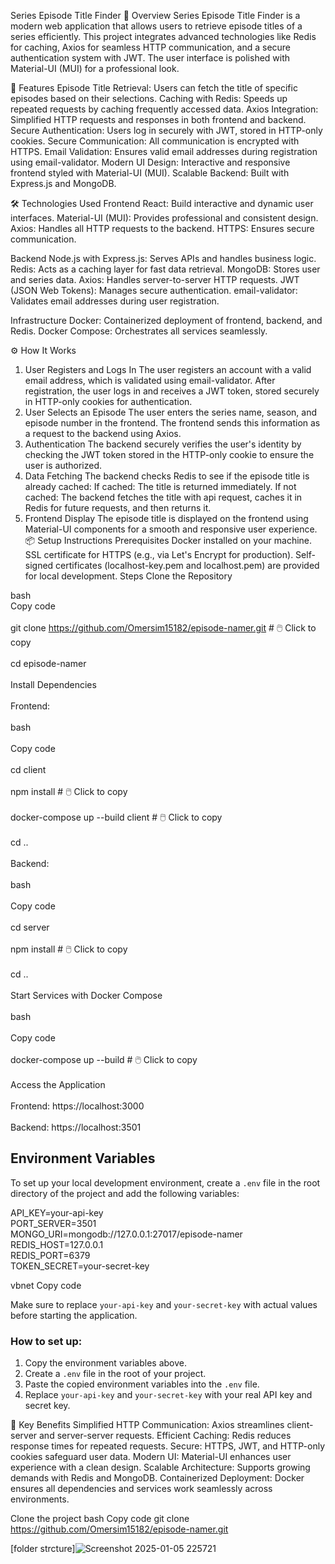 Series Episode Title Finder
📖 Overview
Series Episode Title Finder is a modern web application that allows users to retrieve episode titles of a series efficiently. This project integrates advanced technologies like Redis for caching, Axios for seamless HTTP communication, and a secure authentication system with JWT. The user interface is polished with Material-UI (MUI) for a professional look.

🚀 Features
Episode Title Retrieval: Users can fetch the title of specific episodes based on their selections.
Caching with Redis: Speeds up repeated requests by caching frequently accessed data.
Axios Integration: Simplified HTTP requests and responses in both frontend and backend.
Secure Authentication: Users log in securely with JWT, stored in HTTP-only cookies.
Secure Communication: All communication is encrypted with HTTPS.
Email Validation: Ensures valid email addresses during registration using email-validator.
Modern UI Design: Interactive and responsive frontend styled with Material-UI (MUI).
Scalable Backend: Built with Express.js and MongoDB.

🛠️ Technologies Used
Frontend
React: Build interactive and dynamic user interfaces.
Material-UI (MUI): Provides professional and consistent design.
Axios: Handles all HTTP requests to the backend.
HTTPS: Ensures secure communication.

Backend
Node.js with Express.js: Serves APIs and handles business logic.
Redis: Acts as a caching layer for fast data retrieval.
MongoDB: Stores user and series data.
Axios: Handles server-to-server HTTP requests.
JWT (JSON Web Tokens): Manages secure authentication.
email-validator: Validates email addresses during user registration.

Infrastructure
Docker: Containerized deployment of frontend, backend, and Redis.
Docker Compose: Orchestrates all services seamlessly.

⚙️ How It Works
1. User Registers and Logs In
The user registers an account with a valid email address, which is validated using email-validator.
After registration, the user logs in and receives a JWT token, stored securely in HTTP-only cookies for authentication.
2. User Selects an Episode
The user enters the series name, season, and episode number in the frontend.
The frontend sends this information as a request to the backend using Axios.
3. Authentication
The backend securely verifies the user's identity by checking the JWT token stored in the HTTP-only cookie to ensure the user is authorized.
4. Data Fetching
The backend checks Redis to see if the episode title is already cached:
If cached: The title is returned immediately.
If not cached: The backend fetches the title with api request, caches it in Redis for future requests, and then returns it.
5. Frontend Display
The episode title is displayed on the frontend using Material-UI components for a smooth and responsive user experience.
📦 Setup Instructions
Prerequisites
Docker installed on your machine.
SSL certificate for HTTPS (e.g., via Let's Encrypt for production).
Self-signed certificates (localhost-key.pem and localhost.pem) are provided for local development.
Steps
Clone the Repository

bash            
Copy code <br>                                                                                                                                                                                                      
git clone https://github.com/Omersim15182/episode-namer.git  # 🖱️ Click to copy <br>                                                                                                                  
cd episode-namer <br>                                                                                                                                                                                         
Install Dependencies  <br>                                                                                                                                                                                   
Frontend: <br>                                                                                                                                                                                          
bash <br>                                                                                                                                                                                         
Copy code <br>                                                                                                                                                                                            
cd client <br>                                                                                                                                                                                             
npm install  # 🖱️ Click to copy <br>                                                                                                                                                                            
docker-compose up --build client  # 🖱️ Click to copy <br>                                                                                                                                                          
cd .. <br>                                                                                                                                                                                          
Backend: <br>                                                                                                                                                                                             
bash <br>                                                                                                                                                                                           
Copy code <br>                                                                                                                                                                                            
cd server <br>                                                                                                                                                                                               
npm install  # 🖱️ Click to copy <br>                                                                                                                                                                               
cd .. <br>                                                                                                                                                                                           
Start Services with Docker Compose <br>                                                                                                                                                                             
bash <br>                                                                                                                                                                                               
Copy code <br>                                                                                                                                                                                              
docker-compose up --build  # 🖱️ Click to copy <br>                                                                                                                                                      
Access the Application <br>                                                                                                                                                                                           
Frontend: https://localhost:3000 <br>                                                                                                                                                                               
Backend: https://localhost:3501 <br>

## Environment Variables

To set up your local development environment, create a `.env` file in the root directory of the project and add the following variables:

API_KEY=your-api-key                                                                                                                                                                                                
PORT_SERVER=3501                                                                                                                                                                                                    
MONGO_URI=mongodb://127.0.0.1:27017/episode-namer                                                                                                                                                                   
REDIS_HOST=127.0.0.1                                                                                                                                                                                                
REDIS_PORT=6379                                                                                                                                                                                                     
TOKEN_SECRET=your-secret-key                                                                                                                                                                                          

vbnet
Copy code

Make sure to replace `your-api-key` and `your-secret-key` with actual values before starting the application.

### How to set up:

1. Copy the environment variables above.
2. Create a `.env` file in the root of your project.
3. Paste the copied environment variables into the `.env` file.
4. Replace `your-api-key` and `your-secret-key` with your real API key and secret key.

🌟 Key Benefits
Simplified HTTP Communication: Axios streamlines client-server and server-server requests.
Efficient Caching: Redis reduces response times for repeated requests.
Secure: HTTPS, JWT, and HTTP-only cookies safeguard user data.
Modern UI: Material-UI enhances user experience with a clean design.
Scalable Architecture: Supports growing demands with Redis and MongoDB.
Containerized Deployment: Docker ensures all dependencies and services work seamlessly across environments.

Clone the project
bash
Copy code
git clone https://github.com/Omersim15182/episode-namer.git


[folder strcture]![Screenshot 2025-01-05 225721](https://github.com/user-attachments/assets/f0f62fe6-583e-4a70-a24b-592e5d92150b)

